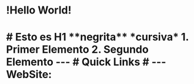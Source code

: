 <h1>!Hello World!<h1>
# Esto es H1
**negrita**
*cursiva*
1. Primer Elemento
2. Segundo Elemento
---
# Quick Links #
---
WebSite:
